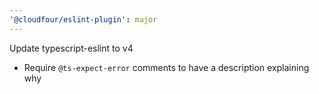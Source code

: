 ```yaml
---
'@cloudfour/eslint-plugin': major
---
```


Update typescript-eslint to v4

- Require `@ts-expect-error` comments to have a description explaining why
